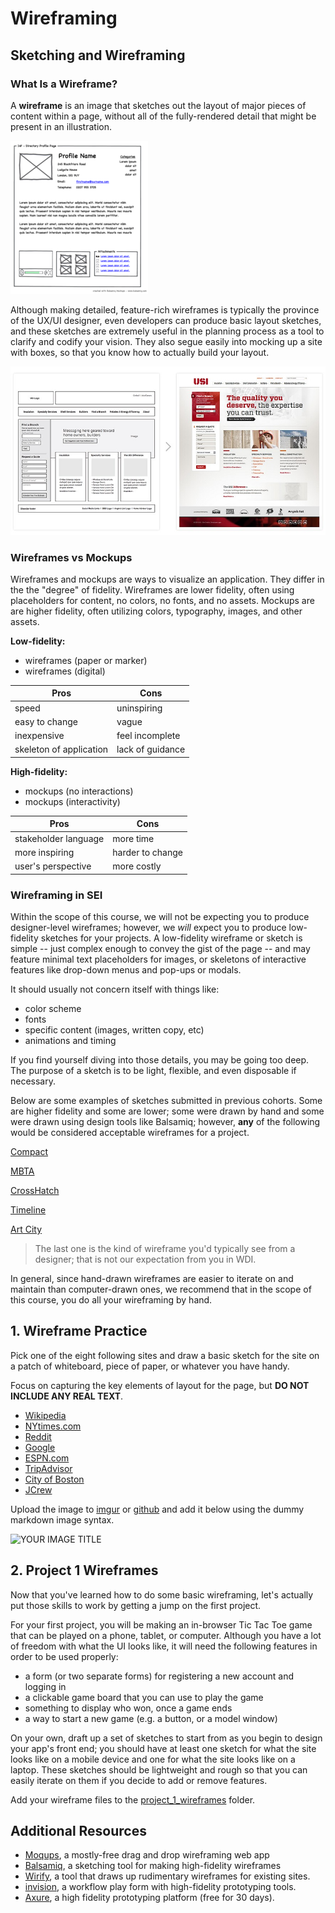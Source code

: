 # Wireframing

## Sketching and Wireframing

### What Is a Wireframe?

A **wireframe** is an image that sketches out the layout of major pieces of
content within a page, without all of the fully-rendered detail that might be
present in an illustration.

![Example Wireframe](images/220px-Profilewireframe.png)

Although making detailed, feature-rich wireframes is typically the province of
the UX/UI designer, even developers can produce basic layout sketches, and these
sketches are extremely useful in the planning process as a tool to clarify and
codify your vision. They also segue easily into mocking up a site with boxes, so
that you know how to actually build your layout.

![Example Wireframe to Mockup](images/wireframe-to-mockup.jpg)

### Wireframes vs Mockups

Wireframes and mockups are  ways to visualize an application.  They differ in
the the "degree" of fidelity.  Wireframes are lower fidelity, often using
placeholders for content, no colors, no fonts, and no assets.  Mockups are are
higher fidelity, often utilizing colors, typography, images, and other assets.

**Low-fidelity:**

- wireframes (paper or marker)
- wireframes (digital)

| Pros  |  Cons  |
| ------|----|
| speed | uninspiring |
| easy to change | vague |
| inexpensive | feel incomplete |
| skeleton of application | lack of guidance |

**High-fidelity:**

- mockups (no interactions)
- mockups (interactivity)

| Pros  |  Cons  |
| ------|----|
| stakeholder language | more time |
| more inspiring | harder to change  |
| user's perspective | more costly |

### Wireframing in SEI

Within the scope of this course, we will not be expecting you to produce
designer-level wireframes; however, we _will_ expect you to produce low-fidelity
sketches for your projects. A low-fidelity wireframe or sketch is simple -- just
complex enough to convey the gist of the page -- and may feature minimal text
placeholders for images, or skeletons of interactive features like drop-down
menus and pop-ups or modals.

It should usually not concern itself with things like:

- color scheme
- fonts
- specific content (images, written copy, etc)
- animations and timing

If you find yourself diving into those details, you may be going too deep. The
purpose of a sketch is to be light, flexible, and even disposable if necessary.

Below are some examples of sketches submitted in previous cohorts. Some are
higher fidelity and some are lower; some were drawn by hand and some were drawn
using design tools like Balsamiq; however, **any** of the following would be
considered acceptable wireframes for a project.

[Compact](images/compact.png)

[MBTA](images/mbta.png)

[CrossHatch](images/crosshatch.jpg)

[Timeline](images/timeline.png)

[Art City](https://github.com/breduffy/ArtCity_app/blob/master/z_Mockups/Project%202_Art_City_Mockups.pdf)

> The last one is the kind of wireframe you'd typically see from a designer;
that is not our expectation from you in WDI.

In general, since hand-drawn wireframes are easier to iterate on and maintain
than computer-drawn ones, we recommend that in the scope of this course, you do
all your wireframing by hand.

## 1.  Wireframe Practice

Pick one of the eight following sites and draw a basic sketch for
the site on a patch of whiteboard, piece of paper, or whatever you have handy.

Focus on capturing the key elements of layout for the page, but
**DO NOT INCLUDE ANY REAL TEXT**.

- [Wikipedia](https://en.wikipedia.org/)
- [NYtimes.com](http://www.nytimes.com/)
- [Reddit](https://www.reddit.com/)
- [Google](https://www.google.com/)
- [ESPN.com](http://espn.go.com/)
- [TripAdvisor](http://www.tripadvisor.com/)
- [City of Boston](http://www.cityofboston.gov/)
- [JCrew](https://www.jcrew.com/)

Upload the image to [imgur](https://imgur.com/) or [github](https://gist.github.com/vinkla/dca76249ba6b73c5dd66a4e986df4c8d) and
add it below using the dummy markdown image syntax.  

![YOUR IMAGE TITLE](URL_GOES_HERE)

## 2.  Project 1 Wireframes

Now that you've learned how to do some basic wireframing, let's actually put those skills to work by getting a jump on the first project.

For your first project, you will be making an in-browser Tic Tac Toe game that can be played on a phone, tablet, or computer. Although you have a lot of freedom with what the UI looks like, it will need the following features in order to be used properly:

- a form (or two separate forms) for registering a new account and logging in
- a clickable game board that you can use to play the game
- something to display who won, once a game ends
- a way to start a new game (e.g. a button, or a model window)

On your own, draft up a set of sketches to start from as you begin to design your app's front end; you should have at least one sketch for what the site looks like on a mobile device and one for what the site looks like on a laptop. These sketches should be lightweight and rough so that you can easily iterate on them if you decide to add or remove features.

Add your wireframe files to the [project_1_wireframes](project_1_wireframes/) folder.

## Additional Resources

- [Moqups](https://moqups.com/), a mostly-free drag and drop wireframing web app
- [Balsamiq](https://balsamiq.com/), a sketching tool for making high-fidelity
  wireframes
- [Wirify](http://www.wirify.com/), a tool that draws up rudimentary wireframes
  for existing sites.
- [invision](https://www.invisionapp.com/), a workflow play form with
  high-fidelity prototyping tools.
- [Axure](https://www.axure.com/), a high fidelity prototyping platform (free
  for 30 days).
